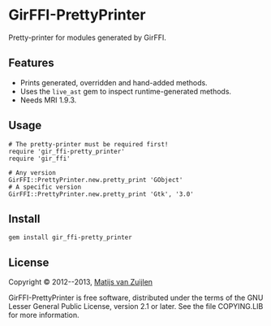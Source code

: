 # GirFFI-PrettyPrinter

Pretty-printer for modules generated by GirFFI.

## Features

* Prints generated, overridden and hand-added methods.
* Uses the `live_ast` gem to inspect runtime-generated methods.
* Needs MRI 1.9.3.

## Usage

    # The pretty-printer must be required first!
    require 'gir_ffi-pretty_printer'
    require 'gir_ffi'

    # Any version
    GirFFI::PrettyPrinter.new.pretty_print 'GObject'
    # A specific version
    GirFFI::PrettyPrinter.new.pretty_print 'Gtk', '3.0'

## Install

    gem install gir_ffi-pretty_printer

## License

Copyright &copy; 2012--2013, [Matijs van Zuijlen](http://www.matijs.net/)

GirFFI-PrettyPrinter is free software, distributed under the terms of
the GNU Lesser General Public License, version 2.1 or later. See the
file COPYING.LIB for more information.
